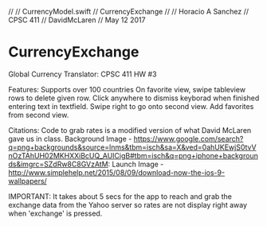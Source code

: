 //
//  CurrencyModel.swift
//  CurrencyExchange
//
//  Horacio A Sanchez
//  CPSC 411
//  DavidMcLaren
//  May 12 2017

# CurrencyExchange
Global Currency Translator: CPSC 411 HW #3

Features:
Supports over 100 countries
On favorite view, swipe tableview rows to delete given row.
Click anywhere to dismiss keyborad when finished entering text in textfield.
Swipe right to go onto second view.
Add favorites from second view.

Citations:
Code to grab rates is a modified version of what David McLaren gave us in class.
Background Image - https://www.google.com/search?q=png+backgrounds&source=lnms&tbm=isch&sa=X&ved=0ahUKEwjS0tvVnOzTAhUH02MKHXXiBcUQ_AUICigB#tbm=isch&q=png+iphone+backgrounds&imgrc=SZdRw8C8GVzAtM:
Launch Image - http://www.simplehelp.net/2015/08/09/download-now-the-ios-9-wallpapers/

IMPORTANT:
It takes about 5 secs for the app to reach and grab the exchange data from the Yahoo server so rates are not display right away when 'exchange' is pressed.
